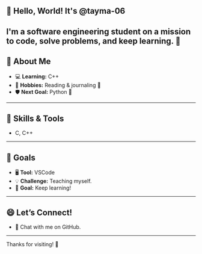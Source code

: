 ## 👋 Hello, World! It's @tayma-06  
I'm a **software engineering student** on a mission to code, solve problems, and keep learning. 🚀
---
## 🌟 About Me
- 💻 **Learning:** C++ 
- 📖 **Hobbies:** Reading & journaling 📝  
- 🛡️ **Next Goal:** Python 🐍  
---
## 💪 Skills & Tools
- C, C++  
---
## 🎯 Goals
- 🖥️ **Tool:** VSCode  
- 💡 **Challenge:** Teaching myself.  
- 🌱 **Goal:** Keep learning!
---
## 😄 Let’s Connect!  
- 💌 Chat with me on GitHub.
---
Thanks for visiting! 🌟
